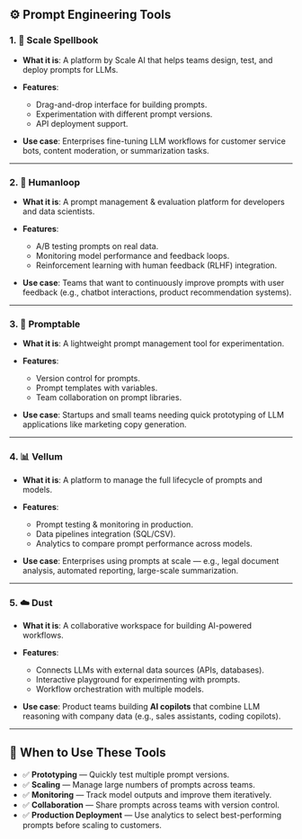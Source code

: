 ## ⚙️ **Prompt Engineering Tools**

### 1. 🔮 **Scale Spellbook**

* **What it is**: A platform by Scale AI that helps teams design, test, and deploy prompts for LLMs.
* **Features**:

  * Drag-and-drop interface for building prompts.
  * Experimentation with different prompt versions.
  * API deployment support.
* **Use case**: Enterprises fine-tuning LLM workflows for customer service bots, content moderation, or summarization tasks.

---

### 2. 👥 **Humanloop**

* **What it is**: A prompt management & evaluation platform for developers and data scientists.
* **Features**:

  * A/B testing prompts on real data.
  * Monitoring model performance and feedback loops.
  * Reinforcement learning with human feedback (RLHF) integration.
* **Use case**: Teams that want to continuously improve prompts with user feedback (e.g., chatbot interactions, product recommendation systems).

---

### 3. 🧩 **Promptable**

* **What it is**: A lightweight prompt management tool for experimentation.
* **Features**:

  * Version control for prompts.
  * Prompt templates with variables.
  * Team collaboration on prompt libraries.
* **Use case**: Startups and small teams needing quick prototyping of LLM applications like marketing copy generation.

---

### 4. 📊 **Vellum**

* **What it is**: A platform to manage the full lifecycle of prompts and models.
* **Features**:

  * Prompt testing & monitoring in production.
  * Data pipelines integration (SQL/CSV).
  * Analytics to compare prompt performance across models.
* **Use case**: Enterprises using prompts at scale — e.g., legal document analysis, automated reporting, large-scale summarization.

---

### 5. ☁️ **Dust**

* **What it is**: A collaborative workspace for building AI-powered workflows.
* **Features**:

  * Connects LLMs with external data sources (APIs, databases).
  * Interactive playground for experimenting with prompts.
  * Workflow orchestration with multiple models.
* **Use case**: Product teams building **AI copilots** that combine LLM reasoning with company data (e.g., sales assistants, coding copilots).

---

## 🎯 When to Use These Tools

* ✅ **Prototyping** — Quickly test multiple prompt versions.
* ✅ **Scaling** — Manage large numbers of prompts across teams.
* ✅ **Monitoring** — Track model outputs and improve them iteratively.
* ✅ **Collaboration** — Share prompts across teams with version control.
* ✅ **Production Deployment** — Use analytics to select best-performing prompts before scaling to customers.
